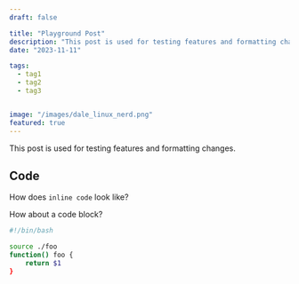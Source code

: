 ```yaml
---
draft: false

title: "Playground Post"
description: "This post is used for testing features and formatting changes."
date: "2023-11-11"

tags:
  - tag1
  - tag2
  - tag3


image: "/images/dale_linux_nerd.png"
featured: true
---
```


This post is used for testing features and formatting changes.


## Code

How does `inline code` look like?

How about a code block?

```bash
#!/bin/bash

source ./foo
function() foo {
    return $1
}
```
